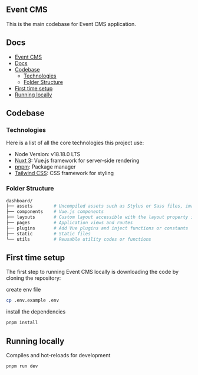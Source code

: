 ## Event CMS

This is the main codebase for Event CMS application.

## Docs

- [Event CMS](#event-cms)
- [Docs](#docs)
- [Codebase](#codebase)
  - [Technologies](#technologies)
  - [Folder Structure](#folder-structure)
- [First time setup](#first-time-setup)
- [Running locally](#running-locally)

## Codebase

### Technologies

Here is a list of all the core technologies this project use:

- Node Version: v18.18.0 LTS
- [Nuxt 3](https://nuxt.com/): Vue.js framework for server-side rendering
- [pnpm](https://pnpm.io/): Package manager
- [Tailwind CSS](https://tailwindcss.com/): CSS framework for styling

### Folder Structure

```bash
dashboard/
├── assets        # Uncompiled assets such as Stylus or Sass files, images, or fonts
├── components    # Vue.js components
├── layouts       # Custom layout accessible with the layout property in the page component
├── pages         # Application views and routes
├── plugins       # Add Vue plugins and inject functions or constants
├── static        # Static files
└── utils         # Reusable utility codes or functions
```

## First time setup

The first step to running Event CMS locally is downloading the code by cloning the repository:

create env file

```bash
cp .env.example .env
```

install the dependencies

```bash
pnpm install
```

## Running locally

Compiles and hot-reloads for development

```bash
pnpm run dev
```

